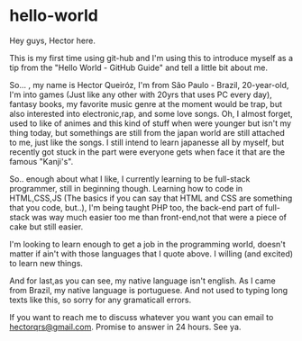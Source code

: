 # hello-world

Hey guys, Hector here.

This is my first time using git-hub and I'm using this to introduce myself as a tip from the "Hello World - GitHub Guide" and tell a little bit about me.

So... , my name is Hector Queiróz, I'm from São Paulo - Brazil, 20-year-old, I'm into games (Just like any other with 20yrs that uses PC every day), fantasy books, my favorite music genre at the moment would be trap, but also interested into electronic,rap, and some love songs. Oh, I almost forget, used to like of animes and this kind of stuff when were younger but isn't my thing today, but somethings are still from the japan world are still attached to me, just like the songs. I still intend to learn japanesse all by myself, but recently got stuck in the part were everyone gets when face it that are the famous "Kanji's".

So.. enough about what I like, I currently learning to be full-stack programmer, still in beginning though. Learning how to code in HTML,CSS,JS (The basics if you can say that HTML and CSS are something that you code, but..), I'm being taught PHP too, the back-end part of full-stack was way much easier too me than front-end,not that were a piece of cake but still easier.

I'm looking to learn enough to get a job in the programming world, doesn't matter if ain't with those languages that I quote above. I willing (and excited) to learn new things.

And for last,as you can see, my native language isn't english. As I came from Brazil, my native language is portuguese. And not used to typing long texts like this, so sorry for any gramaticall errors.

If you want to reach me to discuss whatever you want you can email to hectorqrs@gmail.com. Promise to answer in 24 hours.
See ya.
